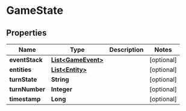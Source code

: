 
# GameState

## Properties
Name | Type | Description | Notes
------------ | ------------- | ------------- | -------------
**eventStack** | [**List&lt;GameEvent&gt;**](GameEvent.md) |  |  [optional]
**entities** | [**List&lt;Entity&gt;**](Entity.md) |  |  [optional]
**turnState** | **String** |  |  [optional]
**turnNumber** | **Integer** |  |  [optional]
**timestamp** | **Long** |  |  [optional]



